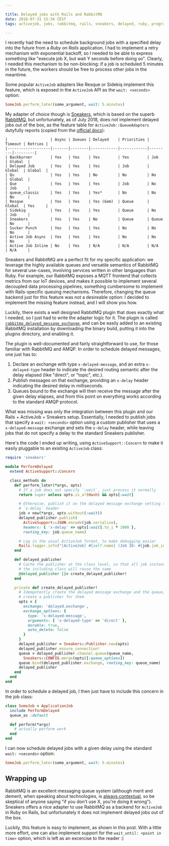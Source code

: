 ```yaml
---

title: Delayed jobs with Rails and RabbitMQ
date: 2018-07-31 15:34 CEST
tags: activejob, jobs, rabbitmq, rails, sneakers, delayed, ruby, programming

---
```


I recently had the need to schedule background jobs with a specified delay into
the future from a _Ruby on Rails_ application. I had to implement a retry
mechanism with exponential backoff, so I needed to be able to express something
like "execute job X, but wait Y seconds before doing so". Clearly, I needed this
mechanism to be non-blocking: if a job is scheduled 5 minutes in the future, the
workers should be free to process other jobs in the meantime.

Some popular `ActiveJob` adapters like Resque or Sidekiq implement this feature,
which is exposed in the `ActiveJob` API as the `wait: <seconds>` option:

```ruby
SomeJob.perform_later(some_argument, wait: 5.minutes)
```

My adapter of choice though is [Sneakers](http://jondot.github.io/sneakers/),
which is based on the superb [RabbitMQ](https://www.rabbitmq.com), but
unfortunately, as of July 2018, does not implement delayed jobs out of the box,
as the feature table for `ActiveJob::QueueAdapters` dutyfully reports (copied
from the
[official docs](https://api.rubyonrails.org/classes/ActiveJob/QueueAdapters.html)):

```text
|                   | Async | Queues | Delayed    | Priorities | Timeout | Retries |
|-------------------|-------|--------|------------|------------|---------|---------|
| Backburner        | Yes   | Yes    | Yes        | Yes        | Job     | Global  |
| Delayed Job       | Yes   | Yes    | Yes        | Job        | Global  | Global  |
| Qu                | Yes   | Yes    | No         | No         | No      | Global  |
| Que               | Yes   | Yes    | Yes        | Job        | No      | Job     |
| queue_classic     | Yes   | Yes    | Yes*       | No         | No      | No      |
| Resque            | Yes   | Yes    | Yes (Gem)  | Queue      | Global  | Yes     |
| Sidekiq           | Yes   | Yes    | Yes        | Queue      | No      | Job     |
| Sneakers          | Yes   | Yes    | No         | Queue      | Queue   | No      |
| Sucker Punch      | Yes   | Yes    | Yes        | No         | No      | No      |
| Active Job Async  | Yes   | Yes    | Yes        | No         | No      | No      |
| Active Job Inline | No    | Yes    | N/A        | N/A        | N/A     | N/A     |
```

Sneakers and RabbitMQ are a perfect fit for my specific application: we
leverage the highly available queues and versatile semantics of RabbitMQ for
several use-cases, involving services written in other languages than Ruby. For
example, our RabbitMQ exposes a MQTT frontend that collects metrics from our IoT
devices, and makes it possible to implement several decoupled data processing
pipelines, something cumbersome to implement with Rails-specific queuing
mechanisms. Therefore, changing the queue backend just for this feature was not
a desireable option: I decided to implement the missing feature instead, and I
will show you how.

Luckily, there exists a well designed RabbitMQ plugin that does exactly what I
needed, so I just had to write the adapter logic for it. The plugin is called
[`rabbitmq_delayed_message_exchange`](https://github.com/rabbitmq/rabbitmq-delayed-message-exchange),
and can be easily added to an existing RabbitMQ installation by downloading
the binary build, putting it into the plugins directory, and enabling it.

The plugin is well-documented and fairly straightforward to use, for those
familiar with RabbitMQ and AMQP. In order to schedule delayed messages, one
just has to:

  1. Declare an exchange with type `x-delayed-message`, and an extra
     `x-delayed-type` header to indicate the desired routing semantic after the
     delay elapsed (like "direct", or "topic", etc.).
  2. Publish messages on that exchange, providing an `x-delay` header indicating
     the desired delay in milliseconds.
  3. Queues bound to the exchange will then receive the message after the given
     delay elapses, and from this point on everything works according to the
     standard AMQP protocol.

What was missing was only the integration between this plugin and our
Rails + ActiveJob + Sneakers setup. Essentially, I needed to publish jobs that
specify a `wait: <seconds>` option using a custom publisher that uses a
`x-delayed-message` exchange and sets the `x-delay` header, while leaving jobs
that do not specify a delay to the standard Sneakers publisher.

Here's the code I ended up writing, using `ActiveSupport::Concern` to make it
easily pluggable to an existing `ActiveJob` class:

```ruby
require 'sneakers'

module PerformDelayed
  extend ActiveSupport::Concern

  class_methods do
    def perform_later(*args, opts)
      # If a job does not specify `:wait`, just process it normally
      return super unless opts.is_a?(Hash) && opts[:wait]

      # Otherwise, publish it on the delayed message exchange setting the
      # `x-delay` header
      job = new(*args, opts.without(:wait))
      delayed_publisher.publish(
        ActiveSupport::JSON.encode(job.serialize),
        headers: { 'x-delay' => opts[:wait].to_i * 1000 },
        routing_key: job.queue_name)

      # Log in the usual ActiveJob format, to make debugging easier
      Rails.logger.info("[ActiveJob] #{self.name} (Job ID: #{job.job_id}) to PerformDelayed(#{job.queue_name}) with arguments: #{args.map(&:inspect).join(', ')}, #{opts.inspect}")
    end

    def delayed_publisher
      # Cache the publisher at the class level, so that all job instances of
      # the including class will reuse the same
      @delayed_publisher ||= create_delayed_publisher!
    end

    private def create_delayed_publisher!
      # Idempotently create the delayed message exchange and the queue, then
      # create a publisher for them
      opts = {
        exchange: 'delayed.exchange',
        exchange_options: {
          type: 'x-delayed-message',
          arguments: { 'x-delayed-type' => 'direct' },
          durable: true,
          auto_delete: false
        }
      }
      delayed_publisher = Sneakers::Publisher.new(opts)
      delayed_publisher.ensure_connection!
      queue = delayed_publisher.channel.queue(queue_name,
        Sneakers::CONFIG.merge(opts)[:queue_options])
      queue.bind(delayed_publisher.exchange, routing_key: queue_name)
      delayed_publisher
    end
  end
end
```

In order to schedule a delayed job, I then just have to include this concern in
the job class:

```ruby
class SomeJob < ApplicationJob
  include PerformDelayed
  queue_as :default

  def perform(*args)
    # actually perform work
  end
end
```

I can now schedule delayed jobs with a given delay using the standard `wait:
<seconds>` option:

```ruby
SomeJob.perform_later(some_argument, wait: 5.minutes)
```

## Wrapping up

RabbitMQ is an excellent messaging queue system (although merit and demerit,
when speaking about technologies, is
[always contextual](/blog/2017/11/13/on-software-engineering-and-trade-offs.html),
so be skeptical of anyone saying "if you don't use X, you're doing it wrong").
Sneakers offers a nice adapter to use RabbitMQ as a backend for `ActiveJob` in
Ruby on Rails, but unfortunately it does not implement delayed jobs out of the
box.

Luckily, this feature is easy to implement, as shown in this post. With a little
more effort, one can also implement support for the `wait_until: <point in
time>` option, which is left as an excercise to the reader :)
